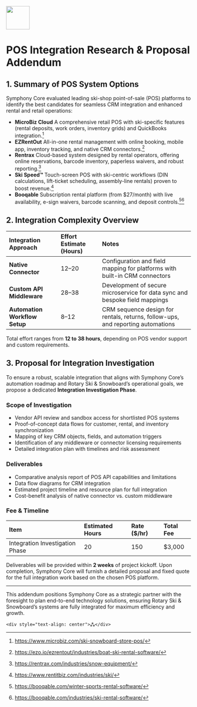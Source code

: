 <img src="https://r2cdn.perplexity.ai/pplx-full-logo-primary-dark%402x.png" style="height:64px;margin-right:32px"/>

# POS Integration Research \& Proposal Addendum

## 1. Summary of POS System Options

Symphony Core evaluated leading ski-shop point-of-sale (POS) platforms to identify the best candidates for seamless CRM integration and enhanced rental and retail operations:

- **MicroBiz Cloud**
A comprehensive retail POS with ski-specific features (rental deposits, work orders, inventory grids) and QuickBooks integration.[^1]
- **EZRentOut**
All-in-one rental management with online booking, mobile app, inventory tracking, and native CRM connectors.[^2]
- **Rentrax**
Cloud-based system designed by rental operators, offering online reservations, barcode inventory, paperless waivers, and robust reporting.[^3]
- **Ski Speed™**
Touch-screen POS with ski-centric workflows (DIN calculations, lift-ticket scheduling, assembly-line rentals) proven to boost revenue.[^4]
- **Booqable**
Subscription rental platform (from \$27/month) with live availability, e-sign waivers, barcode scanning, and deposit controls.[^5][^6]


## 2. Integration Complexity Overview

| Integration Approach | Effort Estimate (Hours) | Notes |
| :-- | :-- | :-- |
| **Native Connector** | 12–20 | Configuration and field mapping for platforms with built-in CRM connectors |
| **Custom API Middleware** | 28–38 | Development of secure microservice for data sync and bespoke field mappings |
| **Automation Workflow Setup** | 8–12 | CRM sequence design for rentals, returns, follow-ups, and reporting automations |

Total effort ranges from **12 to 38 hours**, depending on POS vendor support and custom requirements.

## 3. Proposal for Integration Investigation

To ensure a robust, scalable integration that aligns with Symphony Core’s automation roadmap and Rotary Ski \& Snowboard’s operational goals, we propose a dedicated **Integration Investigation Phase**.

### Scope of Investigation

- Vendor API review and sandbox access for shortlisted POS systems
- Proof-of-concept data flows for customer, rental, and inventory synchronization
- Mapping of key CRM objects, fields, and automation triggers
- Identification of any middleware or connector licensing requirements
- Detailed integration plan with timelines and risk assessment


### Deliverables

- Comparative analysis report of POS API capabilities and limitations
- Data flow diagrams for CRM integration
- Estimated project timeline and resource plan for full integration
- Cost-benefit analysis of native connector vs. custom middleware


### Fee \& Timeline

| Item | Estimated Hours | Rate (\$/hr) | Total Fee |
| :-- | :-- | :-- | :-- |
| Integration Investigation Phase | 20 | 150 | \$3,000 |

Deliverables will be provided within **2 weeks** of project kickoff. Upon completion, Symphony Core will furnish a detailed proposal and fixed quote for the full integration work based on the chosen POS platform.

***

This addendum positions Symphony Core as a strategic partner with the foresight to plan end-to-end technology solutions, ensuring Rotary Ski \& Snowboard’s systems are fully integrated for maximum efficiency and growth.

```
<div style="text-align: center">⁂</div>
```

[^1]: https://www.microbiz.com/ski-snowboard-store-pos/

[^2]: https://ezo.io/ezrentout/industries/boat-ski-rental-software/

[^3]: https://rentrax.com/industries/snow-equipment/

[^4]: https://www.rentitbiz.com/industries/ski/

[^5]: https://booqable.com/winter-sports-rental-software/

[^6]: https://booqable.com/industries/ski-rental-software/

